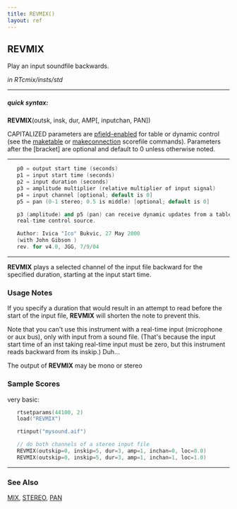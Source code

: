 ```yaml
---
title: REVMIX()
layout: ref
---
```


## REVMIX

Play an input soundfile backwards.

*in RTcmix/insts/std*  
  

-----

##### quick syntax:

**REVMIX**(outsk, insk, dur, AMP\[, inputchan, PAN\])

CAPITALIZED parameters are [pfield-enabled](pfield-enabled.html) for
table or dynamic control (see the
[maketable](../scorefile/maketable.html) or
[makeconnection](../scorefile/makeconnection.html) scorefile
commands). Parameters after the \[bracket\] are optional and default to
0 unless otherwise noted.

-----

  

```cpp
   p0 = output start time (seconds)
   p1 = input start time (seconds)
   p2 = input duration (seconds)
   p3 = amplitude multiplier (relative multiplier of input signal)
   p4 = input channel [optional; default is 0]
   p5 = pan (0-1 stereo; 0.5 is middle) [optional; default is 0]

   p3 (amplitude) and p5 (pan) can receive dynamic updates from a table or
   real-time control source.

   Author: Ivica "Ico" Bukvic, 27 May 2000
   (with John Gibson )
   rev. for v4.0, JGG, 7/9/04
```

  

-----

  
**REVMIX** plays a selected channel of the input file backward for the
specified duration, starting at the input start time.

### Usage Notes

If you specify a duration that would result in an attempt to read before
the start of the input file, **REVMIX** will shorten the note to prevent
this.

Note that you can't use this instrument with a real-time input
(microphone or aux bus), only with input from a sound file. (That's
because the input start time of an inst taking real-time input must be
zero, but this instrument reads backward from its inskip.) Duh...

The output of **REVMIX** may be mono or stereo

### Sample Scores

very basic:

```cpp
   rtsetparams(44100, 2)
   load("REVMIX")

   rtinput("mysound.aif")

   // do both channels of a stereo input file
   REVMIX(outskip=0, inskip=5, dur=3, amp=1, inchan=0, loc=0.0)
   REVMIX(outskip=0, inskip=5, dur=3, amp=1, inchan=1, loc=1.0)
```

  

-----

### See Also

[MIX](MIX.html), [STEREO](STEREO.html), [PAN](PAN.html)
